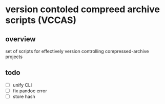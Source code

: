 # version contoled compreed archive scripts (VCCAS)

## overview

set of scripts for effectively version controlling compressed-archive projects

## todo

- [ ] unify CLI
- [ ] fix pandoc error
- [ ] store hash
